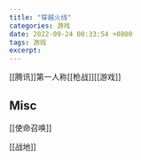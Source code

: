 ```yaml
---
title: "穿越火线"
categories: 游戏
date: 2022-09-24 00:33:54 +0800
tags: 游戏
excerpt: 
---
```


[[腾讯]]第一人称[[枪战]][[游戏]]






## Misc

[[使命召唤]]

[[战地]]
